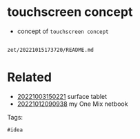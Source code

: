 # touchscreen concept

- concept of `touchscreen concept`

```
```

` zet/20221015173720/README.md `

# Related

- [20221003150221](/zet/20221003150221/README.md) surface tablet
- [20221012090938](/zet/20221012090938/README.md) my One Mix netbook

Tags:

    #idea
